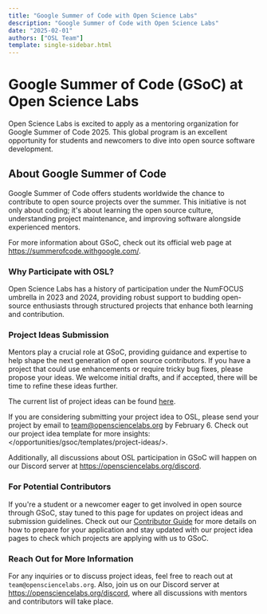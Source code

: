```yaml
---
title: "Google Summer of Code with Open Science Labs"
description: "Google Summer of Code with Open Science Labs"
date: "2025-02-01"
authors: ["OSL Team"]
template: single-sidebar.html
---
```


# Google Summer of Code (GSoC) at Open Science Labs

Open Science Labs is excited to apply as a mentoring organization for Google
Summer of Code 2025. This global program is an excellent opportunity for
students and newcomers to dive into open source software development.

## About Google Summer of Code

Google Summer of Code offers students worldwide the chance to contribute to open
source projects over the summer. This initiative is not only about coding; it's
about learning the open source culture, understanding project maintenance, and
improving software alongside experienced mentors.

For more information about GSoC, check out its official web page at
<https://summerofcode.withgoogle.com/>.

### Why Participate with OSL?

Open Science Labs has a history of participation under the NumFOCUS umbrella in
2023 and 2024, providing robust support to budding open-source enthusiasts
through structured projects that enhance both learning and contribution.

### Project Ideas Submission

Mentors play a crucial role at GSoC, providing guidance and expertise to help
shape the next generation of open source contributors. If you have a project
that could use enhancements or require tricky bug fixes, please propose your
ideas. We welcome initial drafts, and if accepted, there will be time to refine
these ideas further.

The current list of project ideas can be found
[here](/opportunities/gsoc/project-ideas).

If you are considering submitting your project idea to OSL, please send your
project by email to <team@opensciencelabs.org> by February 6. Check out our
project idea template for more insights:
</opportunities/gsoc/templates/project-ideas/>.

Additionally, all discussions about OSL participation in GSoC will happen on our
Discord server at <https://opensciencelabs.org/discord>.

### For Potential Contributors

If you're a student or a newcomer eager to get involved in open source through
GSoC, stay tuned to this page for updates on project ideas and submission
guidelines. Check out our
[Contributor Guide](/opportunities/gsoc/guides/contributor) for more details on
how to prepare for your application and stay updated with our project idea pages
to check which projects are applying with us to GSoC.

### Reach Out for More Information

For any inquiries or to discuss project ideas, feel free to reach out at
`team@opensciencelabs.org`. Also, join us on our Discord server at
<https://opensciencelabs.org/discord>, where all discussions with mentors and
contributors will take place.
